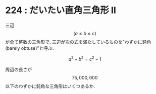 # 224 : だいたい直角三角形 II

三辺 $$(a \leq b \leq c)$$ が全て整数の三角形で, 三辺が次の式を満たしているものを"わずかに鈍角(barely obtuse)"と呼ぶ.

$$
a^{2} + b^{2} = c^{2} - 1
$$

周辺の長さが $$75,000,000$$ 以下のわずかに鈍角な三角形はいくつあるか.
